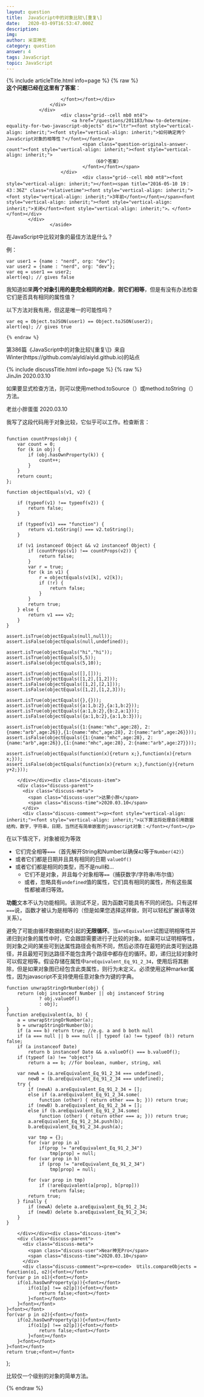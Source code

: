 ```yaml
---
layout: question
title:  JavaScript中的对象比较\[重复\]
date:   2020-03-09T16:53:47.000Z
description:                                                                          ...
img: 
author: 米亚神无
category: question
answer: 4
tags: JavaScript
topic: JavaScript
---
```

<div class="article-root">
  <div class="article">
    {% include articleTitle.html info=page %}
    {% raw %}
    <div class="article-content"><aside class="s-notice s-notice__info js-post-notice mb16" aria-hidden="false" role="status">
            <div class="grid fd-column fw-nowrap"> 
                <div class="grid fw-nowrap">
                    <div class="grid--cell fl1 lh-lg">
                        <div class="grid--cell fl1 lh-lg">
                            <b><font style="vertical-align: inherit;"><font style="vertical-align: inherit;">这个问题已经在这里有了答案</font></font></b><font style="vertical-align: inherit;"><font style="vertical-align: inherit;">：
                            
                        </font></font></div>
                    </div>
                </div>
                        <div class="grid--cell mb0 mt4">
                            <a href="/questions/201183/how-to-determine-equality-for-two-javascript-objects" dir="ltr"><font style="vertical-align: inherit;"><font style="vertical-align: inherit;">如何确定两个JavaScript对象的相等性？</font></font></a>
                                <span class="question-originals-answer-count"><font style="vertical-align: inherit;"><font style="vertical-align: inherit;">
                                    （60个答案）
                                </font></font></span>
                        </div>
                                <div class="grid--cell mb0 mt8"><font style="vertical-align: inherit;"></font><span title="2016-05-10 19：43：36Z" class="relativetime"><font style="vertical-align: inherit;"><font style="vertical-align: inherit;">3年前</font></font></span><font style="vertical-align: inherit;"><font style="vertical-align: inherit;">关闭</font><font style="vertical-align: inherit;">。</font></font></div>
            </div>
                    </aside>
<p><font style="vertical-align: inherit;"><font style="vertical-align: inherit;">在JavaScript中比较对象的最佳方法是什么？</font></font></p>

<p><font style="vertical-align: inherit;"><font style="vertical-align: inherit;">例：</font></font></p>

<pre><code>var user1 = {name : "nerd", org: "dev"};<font></font>
var user2 = {name : "nerd", org: "dev"};<font></font>
var eq = user1 == user2;<font></font>
alert(eq); // gives false<font></font>
</code></pre>

<p><font style="vertical-align: inherit;"><font style="vertical-align: inherit;">我知道如果</font></font><strong><font style="vertical-align: inherit;"><font style="vertical-align: inherit;">两个对象引用的是完全相同的对象</font></font></strong><font style="vertical-align: inherit;"><font style="vertical-align: inherit;">，</font><strong><font style="vertical-align: inherit;">则它们相等</font></strong><font style="vertical-align: inherit;">，但是有没有办法检查它们是否具有相同的属性值？</font></font></p>

<p><font style="vertical-align: inherit;"><font style="vertical-align: inherit;">以下方法对我有用，但这是唯一的可能性吗？</font></font></p>

<pre><code>var eq = Object.toJSON(user1) == Object.toJSON(user2);<font></font>
alert(eq); // gives true<font></font>
</code></pre></div>
    {% endraw %}
  </div>
  <p class="winter_mark">第386篇《JavaScript中的对象比较\[重复\]》来自Winter(https://github.com/aiyld/aiyld.github.io)的站点</p>
  <div class="discuss-wrapper">
    {% include discussTitle.html info=page %}
    {% raw %}
    <div class="discuss-item">
        <div class="discuss-parent">
          <div class="discuss-meta">
            <span class="discuss-user">JinJin</span>
            <span class="discuss-time">2020.03.10</span>
          </div>
          <div class="discuss-comment"><p><font style="vertical-align: inherit;"><font style="vertical-align: inherit;">如果要显式检查方法，则可以使用method.toSource（）或method.toString（）方法。</font></font></p></div>
        </div></div><div class="discuss-item">
        <div class="discuss-parent">
          <div class="discuss-meta">
            <span class="discuss-user">老丝小胖蛋蛋</span>
            <span class="discuss-time">2020.03.10</span>
          </div>
          <div class="discuss-comment"><p><font style="vertical-align: inherit;"><font style="vertical-align: inherit;">我写了这段代码用于对象比较，它似乎可以工作。</font><font style="vertical-align: inherit;">检查断言：</font></font></p>

<pre><code><font></font>
function countProps(obj) {<font></font>
    var count = 0;<font></font>
    for (k in obj) {<font></font>
        if (obj.hasOwnProperty(k)) {<font></font>
            count++;<font></font>
        }<font></font>
    }<font></font>
    return count;<font></font>
};<font></font>
<font></font>
function objectEquals(v1, v2) {<font></font>
<font></font>
    if (typeof(v1) !== typeof(v2)) {<font></font>
        return false;<font></font>
    }<font></font>
<font></font>
    if (typeof(v1) === "function") {<font></font>
        return v1.toString() === v2.toString();<font></font>
    }<font></font>
<font></font>
    if (v1 instanceof Object &amp;&amp; v2 instanceof Object) {<font></font>
        if (countProps(v1) !== countProps(v2)) {<font></font>
            return false;<font></font>
        }<font></font>
        var r = true;<font></font>
        for (k in v1) {<font></font>
            r = objectEquals(v1[k], v2[k]);<font></font>
            if (!r) {<font></font>
                return false;<font></font>
            }<font></font>
        }<font></font>
        return true;<font></font>
    } else {<font></font>
        return v1 === v2;<font></font>
    }<font></font>
}<font></font>
<font></font>
assert.isTrue(objectEquals(null,null));<font></font>
assert.isFalse(objectEquals(null,undefined));<font></font>
<font></font>
assert.isTrue(objectEquals("hi","hi"));<font></font>
assert.isTrue(objectEquals(5,5));<font></font>
assert.isFalse(objectEquals(5,10));<font></font>
<font></font>
assert.isTrue(objectEquals([],[]));<font></font>
assert.isTrue(objectEquals([1,2],[1,2]));<font></font>
assert.isFalse(objectEquals([1,2],[2,1]));<font></font>
assert.isFalse(objectEquals([1,2],[1,2,3]));<font></font>
<font></font>
assert.isTrue(objectEquals({},{}));<font></font>
assert.isTrue(objectEquals({a:1,b:2},{a:1,b:2}));<font></font>
assert.isTrue(objectEquals({a:1,b:2},{b:2,a:1}));<font></font>
assert.isFalse(objectEquals({a:1,b:2},{a:1,b:3}));<font></font>
<font></font>
assert.isTrue(objectEquals({1:{name:"mhc",age:28}, 2:{name:"arb",age:26}},{1:{name:"mhc",age:28}, 2:{name:"arb",age:26}}));<font></font>
assert.isFalse(objectEquals({1:{name:"mhc",age:28}, 2:{name:"arb",age:26}},{1:{name:"mhc",age:28}, 2:{name:"arb",age:27}}));<font></font>
<font></font>
assert.isTrue(objectEquals(function(x){return x;},function(x){return x;}));<font></font>
assert.isFalse(objectEquals(function(x){return x;},function(y){return y+2;}));<font></font>
</code></pre></div>
        </div></div><div class="discuss-item">
        <div class="discuss-parent">
          <div class="discuss-meta">
            <span class="discuss-user">达蒙小胖</span>
            <span class="discuss-time">2020.03.10</span>
          </div>
          <div class="discuss-comment"><p><font style="vertical-align: inherit;"><font style="vertical-align: inherit;">以下算法将处理自引用数据结构，数字，字符串，日期，当然还有简单嵌套的javascript对象：</font></font></p>

<p><font style="vertical-align: inherit;"><font style="vertical-align: inherit;">在以下情况下，对象被视为等效</font></font></p>

<ul>
<li><font style="vertical-align: inherit;"><font style="vertical-align: inherit;">它们完全相等</font></font><code>===</code><font style="vertical-align: inherit;"><font style="vertical-align: inherit;">（首先解开String和Number以确保</font></font><code>42</code><font style="vertical-align: inherit;"><font style="vertical-align: inherit;">等于</font></font><code>Number(42)</code><font style="vertical-align: inherit;"><font style="vertical-align: inherit;">）</font></font></li>
<li><font style="vertical-align: inherit;"><font style="vertical-align: inherit;">或者它们都是日期并且具有相同的日期 </font></font><code>valueOf()</code></li>
<li><font style="vertical-align: inherit;"><font style="vertical-align: inherit;">或者它们都是相同的类型，而不是null和...
</font></font><ul>
<li><font style="vertical-align: inherit;"><font style="vertical-align: inherit;">它们不是对象，并且每个对象相等</font></font><code>==</code><font style="vertical-align: inherit;"><font style="vertical-align: inherit;">（捕获数字/字符串/布尔值）</font></font></li>
<li><font style="vertical-align: inherit;"><font style="vertical-align: inherit;">或者，忽略具有</font></font><code>undefined</code><font style="vertical-align: inherit;"><font style="vertical-align: inherit;">值的</font><font style="vertical-align: inherit;">属性，</font><font style="vertical-align: inherit;">它们具有相同的属性，所有这些属性都被递归等效。</font></font></li>
</ul></li>
</ul>

<p><strong><font style="vertical-align: inherit;"><font style="vertical-align: inherit;">功能</font></font></strong><font style="vertical-align: inherit;"><font style="vertical-align: inherit;">文本不认为功能相同。</font><font style="vertical-align: inherit;">该测试不足，因为函数可能具有不同的闭包。</font><font style="vertical-align: inherit;">只有这样</font></font><code>===</code><font style="vertical-align: inherit;"><font style="vertical-align: inherit;">说，</font><font style="vertical-align: inherit;">函数才被认为是相等的</font><font style="vertical-align: inherit;">（但是</font><font style="vertical-align: inherit;">如果</font><font style="vertical-align: inherit;">您选择这样做，则可以轻松扩展该等效关系）。</font></font></p>

<p><strong><font style="vertical-align: inherit;"></font></strong><font style="vertical-align: inherit;"><font style="vertical-align: inherit;">避免了可能由循环数据结构引起的</font><strong><font style="vertical-align: inherit;">无限循环</font></strong><font style="vertical-align: inherit;">。</font><font style="vertical-align: inherit;">当</font></font><code>areEquivalent</code><font style="vertical-align: inherit;"><font style="vertical-align: inherit;">试图证明相等性并递归到对象的属性中时，它会跟踪需要进行子比较的对象。</font><font style="vertical-align: inherit;">如果可以证明相等性，则对象之间的某些可到达属性路径会有所不同，然后必须存在最短的此类可到达路径，并且最短可到达路径不能包含两个路径中都存在的循环。</font><font style="vertical-align: inherit;">即，递归比较对象时可以假定相等。</font><font style="vertical-align: inherit;">假设存储在属性中</font></font><code>areEquivalent_Eq_91_2_34</code><font style="vertical-align: inherit;"><font style="vertical-align: inherit;">，使用后将其删除，但是如果对象图已经包含此类属性，则行为未定义。</font><font style="vertical-align: inherit;">必须使用这种marker属性，因为javascript不支持使用任意对象作为键的字典。</font></font></p>

<pre><code>function unwrapStringOrNumber(obj) {<font></font>
    return (obj instanceof Number || obj instanceof String <font></font>
            ? obj.valueOf() <font></font>
            : obj);<font></font>
}<font></font>
function areEquivalent(a, b) {<font></font>
    a = unwrapStringOrNumber(a);<font></font>
    b = unwrapStringOrNumber(b);<font></font>
    if (a === b) return true; //e.g. a and b both null<font></font>
    if (a === null || b === null || typeof (a) !== typeof (b)) return false;<font></font>
    if (a instanceof Date) <font></font>
        return b instanceof Date &amp;&amp; a.valueOf() === b.valueOf();<font></font>
    if (typeof (a) !== "object") <font></font>
        return a == b; //for boolean, number, string, xml<font></font>
<font></font>
    var newA = (a.areEquivalent_Eq_91_2_34 === undefined),<font></font>
        newB = (b.areEquivalent_Eq_91_2_34 === undefined);<font></font>
    try {<font></font>
        if (newA) a.areEquivalent_Eq_91_2_34 = [];<font></font>
        else if (a.areEquivalent_Eq_91_2_34.some(<font></font>
            function (other) { return other === b; })) return true;<font></font>
        if (newB) b.areEquivalent_Eq_91_2_34 = [];<font></font>
        else if (b.areEquivalent_Eq_91_2_34.some(<font></font>
            function (other) { return other === a; })) return true;<font></font>
        a.areEquivalent_Eq_91_2_34.push(b);<font></font>
        b.areEquivalent_Eq_91_2_34.push(a);<font></font>
<font></font>
        var tmp = {};<font></font>
        for (var prop in a) <font></font>
            if(prop != "areEquivalent_Eq_91_2_34") <font></font>
                tmp[prop] = null;<font></font>
        for (var prop in b) <font></font>
            if (prop != "areEquivalent_Eq_91_2_34") <font></font>
                tmp[prop] = null;<font></font>
<font></font>
        for (var prop in tmp) <font></font>
            if (!areEquivalent(a[prop], b[prop]))<font></font>
                return false;<font></font>
        return true;<font></font>
    } finally {<font></font>
        if (newA) delete a.areEquivalent_Eq_91_2_34;<font></font>
        if (newB) delete b.areEquivalent_Eq_91_2_34;<font></font>
    }<font></font>
}<font></font>
</code></pre></div>
        </div></div><div class="discuss-item">
        <div class="discuss-parent">
          <div class="discuss-meta">
            <span class="discuss-user">Near神无Pro</span>
            <span class="discuss-time">2020.03.10</span>
          </div>
          <div class="discuss-comment"><pre><code>  Utils.compareObjects = function(o1, o2){<font></font>
    for(var p in o1){<font></font>
        if(o1.hasOwnProperty(p)){<font></font>
            if(o1[p] !== o2[p]){<font></font>
                return false;<font></font>
            }<font></font>
        }<font></font>
    }<font></font>
    for(var p in o2){<font></font>
        if(o2.hasOwnProperty(p)){<font></font>
            if(o1[p] !== o2[p]){<font></font>
                return false;<font></font>
            }<font></font>
        }<font></font>
    }<font></font>
    return true;<font></font>
};<font></font>
</code></pre>

<p><font style="vertical-align: inherit;"><font style="vertical-align: inherit;">比较仅一个级别的对象的简单方法。</font></font></p></div>
        </div></div>
    {% endraw %}
  </div>
<div>
